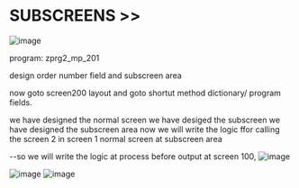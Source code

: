 # SUBSCREENS >>

![image](https://github.com/bhuvabhavik/Module-Pool-Programming/assets/49744703/bbe2d639-f9aa-4d91-b797-2e979170c418)

program: zprg2_mp_201

design order number field and subscreen area

now goto screen200 layout and goto shortut method dictionary/ program fields.

we have designed the normal screen we have desiged the subscreen we have designed the subscreen area now we will write the logic ffor calling the screen 2 in screen 1 normal screen at subscreen area

--so we will write the logic at process before output at screen 100,
![image](https://github.com/bhuvabhavik/Module-Pool-Programming/assets/49744703/7ba0fb52-2042-41d9-8bcc-686fee352e05)

![image](https://github.com/bhuvabhavik/Module-Pool-Programming/assets/49744703/d49ff387-1f05-436d-b679-ea331b9c566d)
![image](https://github.com/bhuvabhavik/Module-Pool-Programming/assets/49744703/bffbb021-c542-433e-9cfd-02f49a1aca25)
